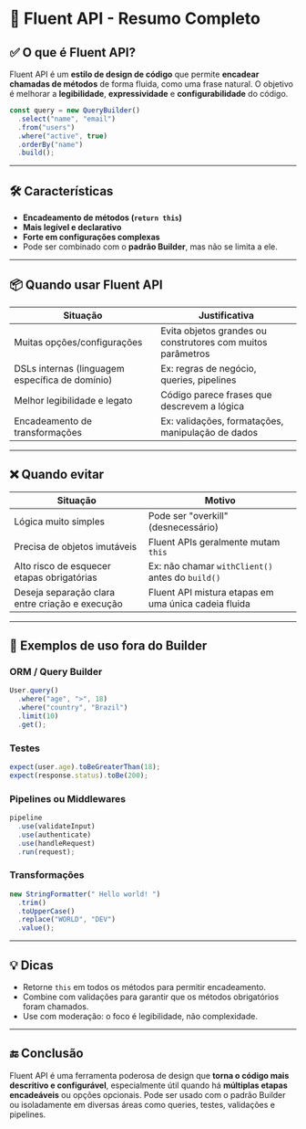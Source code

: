 
# 🧠 Fluent API - Resumo Completo

## ✅ O que é Fluent API?

Fluent API é um **estilo de design de código** que permite **encadear chamadas de métodos** de forma fluida, como uma frase natural. O objetivo é melhorar a **legibilidade**, **expressividade** e **configurabilidade** do código.

```js
const query = new QueryBuilder()
  .select("name", "email")
  .from("users")
  .where("active", true)
  .orderBy("name")
  .build();
```

---

## 🛠️ Características

- **Encadeamento de métodos (`return this`)**
- **Mais legível e declarativo**
- **Forte em configurações complexas**
- Pode ser combinado com o **padrão Builder**, mas não se limita a ele.

---

## 📦 Quando usar Fluent API

| Situação                                               | Justificativa                                                   |
|--------------------------------------------------------|------------------------------------------------------------------|
| Muitas opções/configurações                            | Evita objetos grandes ou construtores com muitos parâmetros     |
| DSLs internas (linguagem específica de domínio)        | Ex: regras de negócio, queries, pipelines                       |
| Melhor legibilidade e legato                           | Código parece frases que descrevem a lógica                     |
| Encadeamento de transformações                         | Ex: validações, formatações, manipulação de dados               |

---

## ❌ Quando evitar

| Situação                                               | Motivo                                                          |
|--------------------------------------------------------|------------------------------------------------------------------|
| Lógica muito simples                                   | Pode ser "overkill" (desnecessário)                             |
| Precisa de objetos imutáveis                           | Fluent APIs geralmente mutam `this`                             |
| Alto risco de esquecer etapas obrigatórias             | Ex: não chamar `withClient()` antes do `build()`                |
| Deseja separação clara entre criação e execução        | Fluent API mistura etapas em uma única cadeia fluida            |

---

## 🧰 Exemplos de uso fora do Builder

### ORM / Query Builder
```js
User.query()
  .where("age", ">", 18)
  .where("country", "Brazil")
  .limit(10)
  .get();
```

### Testes
```js
expect(user.age).toBeGreaterThan(18);
expect(response.status).toBe(200);
```

### Pipelines ou Middlewares
```js
pipeline
  .use(validateInput)
  .use(authenticate)
  .use(handleRequest)
  .run(request);
```

### Transformações
```js
new StringFormatter(" Hello world! ")
  .trim()
  .toUpperCase()
  .replace("WORLD", "DEV")
  .value();
```

---

## 💡 Dicas

- Retorne `this` em todos os métodos para permitir encadeamento.
- Combine com validações para garantir que os métodos obrigatórios foram chamados.
- Use com moderação: o foco é legibilidade, não complexidade.

---

## 🔚 Conclusão

Fluent API é uma ferramenta poderosa de design que **torna o código mais descritivo e configurável**, especialmente útil quando há **múltiplas etapas encadeáveis** ou opções opcionais. Pode ser usado com o padrão Builder ou isoladamente em diversas áreas como queries, testes, validações e pipelines.
